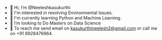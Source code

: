 - 👋 Hi, I’m @Neeleshkasukurthi
- 👀 I'm interested in resolving Environmental Issues.
- 🌱 I'm currently learning Python and Machine Learning.
- 📖 I’m looking to Do Masters on Data Science 
- 🤙 To reach me send email on kasukurthineelesh2@gmail.com or call me on +91 8928476964.

<!---
Neeleshkasukurthi/Neeleshkasukurthi is a ✨ special ✨ repository because its `README.md` (this file) appears on your GitHub profile.
You can click the Preview link to take a look at your changes.
--->
